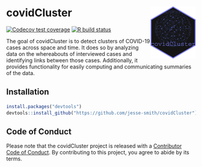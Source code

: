 
# covidCluster <img src='man/figures/logo.png' align="right" height="139" />

<!-- badges: start -->
[![Codecov test coverage](https://codecov.io/gh/jesse-smith/covidCluster/branch/master/graph/badge.svg)](https://codecov.io/gh/jesse-smith/covidCluster?branch=master)
[![R build status](https://github.com/jesse-smith/covidCluster/workflows/R-CMD-check/badge.svg)](https://github.com/jesse-smith/covidCluster/actions)
<!-- badges: end -->

The goal of covidCluster is to detect clusters of COVID-19 cases across space
and time. It does so by analyzing data on the whereabouts of interviewed cases
and identifying links between those cases. Additionally, it provides
functionality for easily computing and communicating summaries of the data.

## Installation

``` r
install.packages("devtools")
devtools::install_github("https://github.com/jesse-smith/covidCluster")
```

## Code of Conduct
  
Please note that the covidCluster project is released with a 
[Contributor Code of Conduct](https://contributor-covenant.org/version/2/0/CODE_OF_CONDUCT.html).
By contributing to this project, you agree to abide by its terms.
